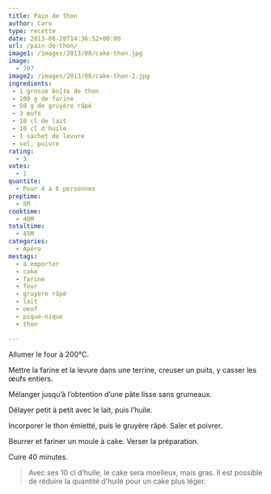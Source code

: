 ```yaml
---
title: Pain de thon
author: Caro
type: recette
date: 2013-08-28T14:36:52+00:00
url: /pain-de-thon/
image1: /images/2013/08/cake-thon.jpg
image:
  - 707
image2: /images/2013/08/cake-thon-2.jpg
ingredients:
 - 1 grosse boîte de thon
 - 100 g de farine
 - 50 g de gruyère râpé
 - 3 œufs
 - 10 cl de lait
 - 10 cl d'huile
 - 1 sachet de levure
 - sel, poivre
rating:
  - 3
votes:
  - 1
quantite:
  - Pour 4 à 6 personnes
preptime:
  - 5M
cooktime:
  - 40M
totaltime:
  - 45M
categories:
  - Apéro
mestags:
  - à emporter
  - cake
  - farine
  - four
  - gruyère râpé
  - lait
  - oeuf
  - pique-nique
  - thon

---
```

Allumer le four à 200°C.

Mettre la farine et la levure dans une terrine, creuser un puits, y casser les œufs entiers.

Mélanger jusqu&rsquo;à l&rsquo;obtention d&rsquo;une pâte lisse sans grumeaux.

Délayer petit à petit avec le lait, puis l&rsquo;huile.

Incorporer le thon émietté, puis le gruyère râpé. Saler et poivrer.

Beurrer et fariner un moule à cake. Verser la préparation.

Cuire 40 minutes.

> Avec ses 10 cl d&rsquo;huile, le cake sera moelleux, mais gras. Il est possible de réduire la quantité d&rsquo;huile pour un cake plus léger.